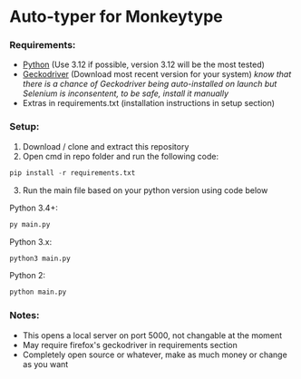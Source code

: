 # Auto-typer for Monkeytype

### Requirements:

- [Python](https://www.python.org/downloads/release/python-3121/) (Use 3.12 if possible, version 3.12 will be the most tested)
- [Geckodriver](https://github.com/mozilla/geckodriver/releases) (Download most recent version for your system)
    *know that there is a chance of Geckodriver being auto-installed on launch but Selenium is inconsentent, to be safe, install it manually*
- Extras in requirements.txt (installation instructions in setup section)

### Setup:

1. Download / clone and extract this repository
2. Open cmd in repo folder and run the following code:
```py
pip install -r requirements.txt
```

3. Run the main file based on your python version using code below

Python 3.4+:
```py
py main.py
```
Python 3.x:
```py
python3 main.py
```
Python 2:
```py
python main.py
```

### Notes:

- This opens a local server on port 5000, not changable at the moment
- May require firefox's geckodriver in requirements section
- Completely open source or whatever, make as much money or change as you want